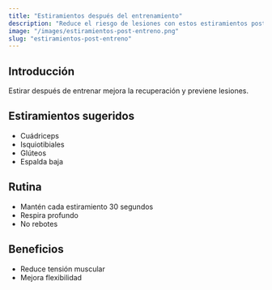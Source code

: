 ```yaml
---
title: "Estiramientos después del entrenamiento"
description: "Reduce el riesgo de lesiones con estos estiramientos post-entreno."
image: "/images/estiramientos-post-entreno.png"
slug: "estiramientos-post-entreno"
---
```


## Introducción

Estirar después de entrenar mejora la recuperación y previene lesiones.

## Estiramientos sugeridos

- Cuádriceps
- Isquiotibiales
- Glúteos
- Espalda baja

## Rutina

- Mantén cada estiramiento 30 segundos
- Respira profundo
- No rebotes

## Beneficios

- Reduce tensión muscular
- Mejora flexibilidad
